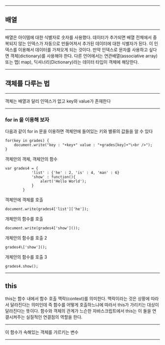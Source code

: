 ***
## 배열
***
배열은 아이템에 대한 식별자로 숫자를 사용했다. 데이터가 추가되면 배열 전체에서 중복되지 않는 인덱스가 자동으로 만들어져서 추가된 데이터에 대한 식별자가 된다. 이 인덱스를 이용해서 데이터를 가져오게 되는 것이다. 만약 인덱스로 문자를 사용하고 싶다면 객체(dictionary)를 사용해야 한다. 다른 언어에서는 연관배열(associative array) 또는 맵( map), 딕셔너리(Dictionary)라는 데이터 타입이 객체에 해당한다.

***
## 객체를 다루는 법
***
객체는 배열과 달리 인덱스가 없고 key와 value가 존재한다<br>

***

### for in 을 이용해 보자

다음과 같이 for in 문을 이용하면 객체안에 들어있는 키와 밸류의 값들을 알 수 있다

    for(key in grades) {
        document.write("key : "+key+" value : "+grades[key]+"\<br />");
    }

객체안의 객체, 객체안의 함수

    var grades4 = { 
                'list' : {'he' : 2, 'is' : 4, 'man' : 6}
                'show' : function(){ 
                    alert('Hello World'); 
                } 
            } 

객체안에 객체를 호출

    document.write(grades4['list']['he']);


개체안의 함수를 호출

    document.write(grades4['show']()); 

개체안의 함수를 호출 2 

    grades4\['show'](); 

개체안의 함수를 호출 3 

    grades4.show();

***
## this
this는 함수 내에서 함수 호출 맥락(context)를 의미한다. 맥락이라는 것은 상황에 따라서 달라진다는 의미인데 즉 함수를 어떻게 호출하느냐에 따라서 this가 가리키는 대상이 달라진다는 뜻이다. 함수와 객체의 관계가 느슨한 자바스크립트에서 this는 이 둘을 연결시켜주는 실질적인 연결점의 역할을 한다.
***
이 함수가 속해있는 객체를 가르키는 변수
***